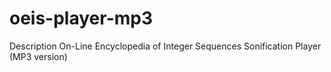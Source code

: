 # oeis-player-mp3
Description  On-Line Encyclopedia of Integer Sequences Sonification Player (MP3 version)
